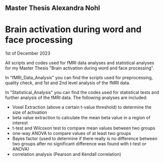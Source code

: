 ## Master Thesis Alexandra Nohl
# Brain activation during word and face processing
1st of December 2023

All scripts and codes used for fMRI data analyses and statistical analyses for my Master Thesis "Brain activation during word and face processing".


In "fMRI_Data_Analysis" you can find the scripts used for preprocessing, quality check, and 1st and 2nd level analysis of the fMRI data.


In "Statistical_Analysis" you can find the codes used for statistical tests and further analysis of the fMRI data. The following analyses are included:

- Voxel Extraction (above a certain t-value threshold) to determine the size of activation
- beta value extraction to calculate the mean beta value in a region of interest
- t-test and Wilcoxon test to compare mean values between two groups
- one-way ANOVA to compare values of at least two groups
- Bayes factor (used to determine if there really is no difference between two groups after no significant difference was found with t-test or ANOVA)
- correlation analysis (Pearson and Kendall correlation)
